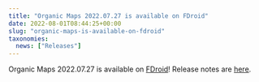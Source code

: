 ```yaml
---
title: "Organic Maps 2022.07.27 is available on FDroid"
date: 2022-08-01T08:44:25+00:00
slug: "organic-maps-is-available-on-fdroid"
taxonomies:
  news: ["Releases"]
---
```


Organic Maps 2022.07.27 is available on [FDroid](https://f-droid.org/en/packages/app.organicmaps/)! Release notes are [here](https://organicmaps.app/news/2022-07-28/new-update-is-already-available-in-appstore-and-huawei-appgallery-but-is-still-reviewed-in-other-stores/).

